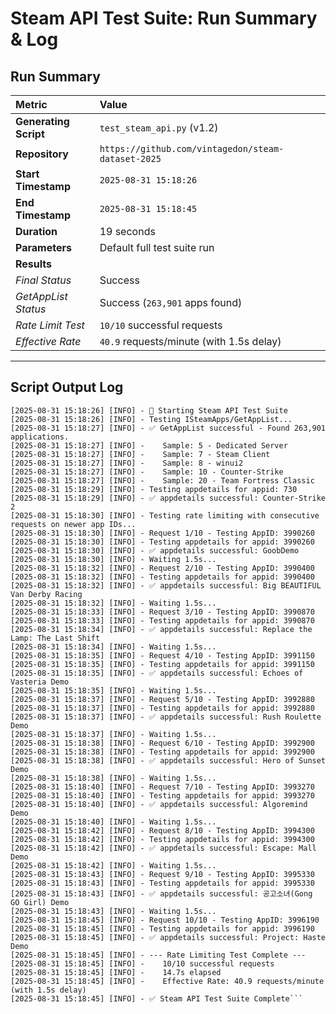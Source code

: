 # Steam API Test Suite: Run Summary & Log

## Run Summary

| Metric                | Value                                        |
| :-------------------- | :------------------------------------------- |
| **Generating Script** | `test_steam_api.py` (v1.2)                   |
| **Repository** | `https://github.com/vintagedon/steam-dataset-2025` |
| **Start Timestamp** | `2025-08-31 15:18:26`                        |
| **End Timestamp** | `2025-08-31 15:18:45`                        |
| **Duration** | 19 seconds                                   |
| **Parameters** | Default full test suite run                  |
| **Results** |                                              |
| _Final Status_        | Success                                      |
| _GetAppList Status_   | Success (`263,901` apps found)               |
| _Rate Limit Test_     | `10/10` successful requests                  |
| _Effective Rate_      | `40.9` requests/minute (with 1.5s delay)     |

---

## Script Output Log

```log
[2025-08-31 15:18:26] [INFO] - 🚀 Starting Steam API Test Suite
[2025-08-31 15:18:26] [INFO] - Testing ISteamApps/GetAppList...
[2025-08-31 15:18:27] [INFO] - ✅ GetAppList successful - Found 263,901 applications.
[2025-08-31 15:18:27] [INFO] -    Sample: 5 - Dedicated Server
[2025-08-31 15:18:27] [INFO] -    Sample: 7 - Steam Client
[2025-08-31 15:18:27] [INFO] -    Sample: 8 - winui2
[2025-08-31 15:18:27] [INFO] -    Sample: 10 - Counter-Strike
[2025-08-31 15:18:27] [INFO] -    Sample: 20 - Team Fortress Classic
[2025-08-31 15:18:29] [INFO] - Testing appdetails for appid: 730
[2025-08-31 15:18:29] [INFO] - ✅ appdetails successful: Counter-Strike 2
[2025-08-31 15:18:30] [INFO] - Testing rate limiting with consecutive requests on newer app IDs...
[2025-08-31 15:18:30] [INFO] - Request 1/10 - Testing AppID: 3990260
[2025-08-31 15:18:30] [INFO] - Testing appdetails for appid: 3990260
[2025-08-31 15:18:30] [INFO] - ✅ appdetails successful: GoobDemo
[2025-08-31 15:18:30] [INFO] - Waiting 1.5s...
[2025-08-31 15:18:32] [INFO] - Request 2/10 - Testing AppID: 3990400
[2025-08-31 15:18:32] [INFO] - Testing appdetails for appid: 3990400
[2025-08-31 15:18:32] [INFO] - ✅ appdetails successful: Big BEAUTIFUL Van Derby Racing
[2025-08-31 15:18:32] [INFO] - Waiting 1.5s...
[2025-08-31 15:18:33] [INFO] - Request 3/10 - Testing AppID: 3990870
[2025-08-31 15:18:33] [INFO] - Testing appdetails for appid: 3990870
[2025-08-31 15:18:34] [INFO] - ✅ appdetails successful: Replace the Lamp: The Last Shift
[2025-08-31 15:18:34] [INFO] - Waiting 1.5s...
[2025-08-31 15:18:35] [INFO] - Request 4/10 - Testing AppID: 3991150
[2025-08-31 15:18:35] [INFO] - Testing appdetails for appid: 3991150
[2025-08-31 15:18:35] [INFO] - ✅ appdetails successful: Echoes of Vasteria Demo
[2025-08-31 15:18:35] [INFO] - Waiting 1.5s...
[2025-08-31 15:18:37] [INFO] - Request 5/10 - Testing AppID: 3992880
[2025-08-31 15:18:37] [INFO] - Testing appdetails for appid: 3992880
[2025-08-31 15:18:37] [INFO] - ✅ appdetails successful: Rush Roulette Demo
[2025-08-31 15:18:37] [INFO] - Waiting 1.5s...
[2025-08-31 15:18:38] [INFO] - Request 6/10 - Testing AppID: 3992900
[2025-08-31 15:18:38] [INFO] - Testing appdetails for appid: 3992900
[2025-08-31 15:18:38] [INFO] - ✅ appdetails successful: Hero of Sunset Demo
[2025-08-31 15:18:38] [INFO] - Waiting 1.5s...
[2025-08-31 15:18:40] [INFO] - Request 7/10 - Testing AppID: 3993270
[2025-08-31 15:18:40] [INFO] - Testing appdetails for appid: 3993270
[2025-08-31 15:18:40] [INFO] - ✅ appdetails successful: Algoremind Demo
[2025-08-31 15:18:40] [INFO] - Waiting 1.5s...
[2025-08-31 15:18:42] [INFO] - Request 8/10 - Testing AppID: 3994300
[2025-08-31 15:18:42] [INFO] - Testing appdetails for appid: 3994300
[2025-08-31 15:18:42] [INFO] - ✅ appdetails successful: Escape: Mall Demo
[2025-08-31 15:18:42] [INFO] - Waiting 1.5s...
[2025-08-31 15:18:43] [INFO] - Request 9/10 - Testing AppID: 3995330
[2025-08-31 15:18:43] [INFO] - Testing appdetails for appid: 3995330
[2025-08-31 15:18:43] [INFO] - ✅ appdetails successful: 공고소녀(Gong GO Girl) Demo
[2025-08-31 15:18:43] [INFO] - Waiting 1.5s...
[2025-08-31 15:18:45] [INFO] - Request 10/10 - Testing AppID: 3996190
[2025-08-31 15:18:45] [INFO] - Testing appdetails for appid: 3996190
[2025-08-31 15:18:45] [INFO] - ✅ appdetails successful: Project: Haste Demo
[2025-08-31 15:18:45] [INFO] - --- Rate Limiting Test Complete ---
[2025-08-31 15:18:45] [INFO] -    10/10 successful requests
[2025-08-31 15:18:45] [INFO] -    14.7s elapsed
[2025-08-31 15:18:45] [INFO] -    Effective Rate: 40.9 requests/minute (with 1.5s delay)
[2025-08-31 15:18:45] [INFO] - ✅ Steam API Test Suite Complete```